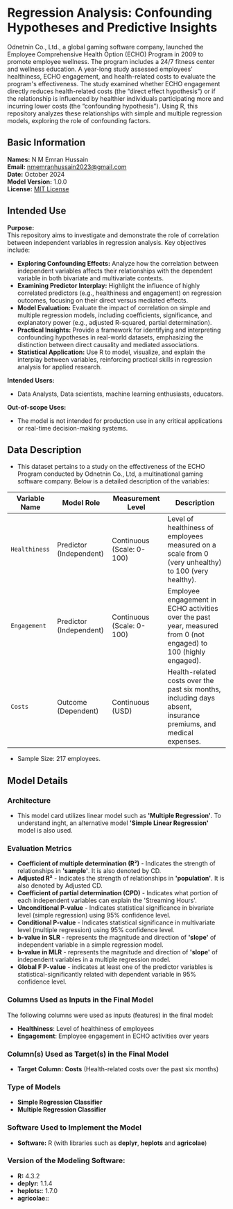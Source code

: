 # Regression Analysis: Confounding Hypotheses and Predictive Insights
Odnetnin Co., Ltd., a global gaming software company, launched the Employee Comprehensive Health Option (ECHO) Program in 2009 to promote employee wellness. The program includes a 24/7 fitness center and wellness education. A year-long study assessed employees' healthiness, ECHO engagement, and health-related costs to evaluate the program's effectiveness. The study examined whether ECHO engagement directly reduces health-related costs (the “direct effect hypothesis”) or if the relationship is influenced by healthier individuals participating more and incurring lower costs (the “confounding hypothesis”). Using R, this repository analyzes these relationships with simple and multiple regression models, exploring the role of confounding factors.

## Basic Information
**Names:** N M Emran Hussain  
**Email:** nmemranhussain2023@gmail.com  
**Date:** October 2024  
**Model Version:** 1.0.0  
**License:** [MIT License](LICENSE)

## Intended Use
**Purpose:**  
This repository aims to investigate and demonstrate the role of correlation between independent variables in regression analysis. Key objectives include:  
- **Exploring Confounding Effects:** Analyze how the correlation between independent variables affects their relationships with the dependent variable in both bivariate and multivariate contexts.  
- **Examining Predictor Interplay:** Highlight the influence of highly correlated predictors (e.g., healthiness and engagement) on regression outcomes, focusing on their direct versus mediated effects.  
- **Model Evaluation:** Evaluate the impact of correlation on simple and multiple regression models, including coefficients, significance, and explanatory power (e.g., adjusted R-squared, partial determination).  
- **Practical Insights:** Provide a framework for identifying and interpreting confounding hypotheses in real-world datasets, emphasizing the distinction between direct causality and mediated associations.  
- **Statistical Application:** Use R to model, visualize, and explain the interplay between variables, reinforcing practical skills in regression analysis for applied research.

**Intended Users:**
- Data Analysts, Data scientists, machine learning enthusiasts, educators.

**Out-of-scope Uses:**
- The model is not intended for production use in any critical applications or real-time decision-making systems.

## Data Description
- This dataset pertains to a study on the effectiveness of the ECHO Program conducted by Odnetnin Co., Ltd, a multinational gaming software company. Below is a detailed description of the variables:

| **Variable Name**  | **Model Role**          | **Measurement Level**    | **Description**                                                                                                   |
|--------------------|-------------------------|--------------------------|-------------------------------------------------------------------------------------------------------------------|
| `Healthiness`      | Predictor (Independent) | Continuous (Scale: 0-100)| Level of healthiness of employees measured on a scale from 0 (very unhealthy) to 100 (very healthy).              |
| `Engagement`       | Predictor (Independent) | Continuous (Scale: 0-100)| Employee engagement in ECHO activities over the past year, measured from 0 (not engaged) to 100 (highly engaged). |
| `Costs`            | Outcome (Dependent)     | Continuous (USD)         | Health-related costs over the past six months, including days absent, insurance premiums, and medical expenses.   |

- Sample Size: 217 employees.

## Model Details
### Architecture  
- This model card utilizes linear model such as **'Multiple Regression'**. To understand inght, an alternative model **'Simple Linear Regression'** model is also used.   

### Evaluation Metrics  
- **Coefficient of multiple determination (R²)** - Indicates the strength of relationships in **'sample'**. It is also denoted by CD.
- **Adjusted R²** - Indicates the strength of relationships in **'population'**. It is also denoted by Adjusted CD.
- **Coefficient of partial determination (CPD)** - Indicates what portion of each independent variables can explain the 'Streaming Hours'.
- **Unconditional P-value** - Indicates statistical significance in bivariate level (simple regression) using 95% confidence level.
- **Conditional P-value** - Indicates statistical significance in multivariate level (multiple regression) using 95% confidence level.
- **b-value in SLR** - represents the magnitude and direction of **'slope'** of independent variable in a simple regression model.
- **b-value in MLR** - represents the magnitude and direction of **'slope'** of independent variables in a multiple regression model.
- **Global F P-value** - indicates at least one of the predictor variables is statistical-significantly related with dependent variable in 95% confidence level.
  
### Columns Used as Inputs in the Final Model
The following columns were used as inputs (features) in the final model:
- **Healthiness**: Level of healthiness of employees
- **Engagement**: Employee engagement in ECHO activities over years

### Column(s) Used as Target(s) in the Final Model
- **Target Column:** **Costs** (Health-related costs over the past six months)

### Type of Models
* **Simple Regression Classifier**
* **Multiple Regression Classifier**

### Software Used to Implement the Model
- **Software:** R (with libraries such as **deplyr**, **heplots** and **agricolae**)

### Version of the Modeling Software: 
- **R:** 4.3.2
- **deplyr:** 1.1.4
- **heplots:**: 1.7.0
- **agricolae:**:




